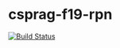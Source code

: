 # csprag-f19-rpn
[![Build Status](https://travis-ci.org/alvinchen977/csprag-f19-rpn.svg?branch=master)](https://travis-ci.org/alvinchen977/csprag-f19-rpn)
